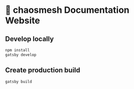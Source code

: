 # 📝 chaosmesh Documentation Website

## Develop locally

```sh
npm install
gatsby develop
```

## Create production build

```sh
gatsby build
```